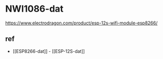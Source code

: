 
# NWI1086-dat 


https://www.electrodragon.com/product/esp-12s-wifi-module-esp8266/

## ref 

- [[ESP8266-dat]] - [[ESP-12S-dat]]